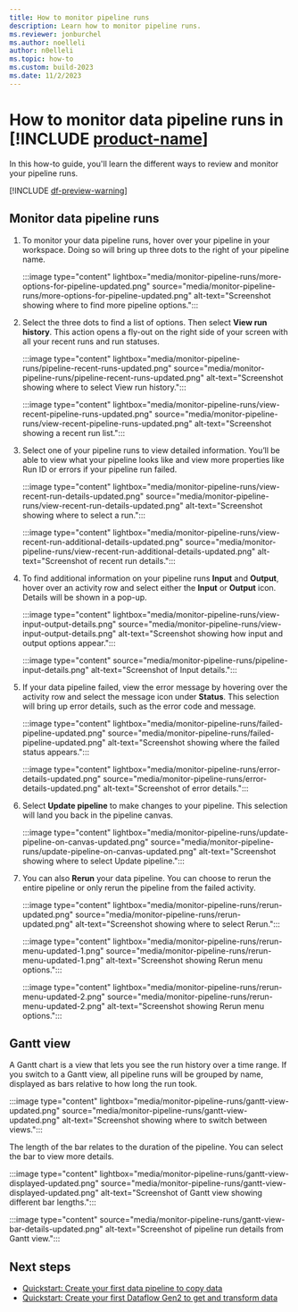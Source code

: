 ```yaml
---
title: How to monitor pipeline runs
description: Learn how to monitor pipeline runs.
ms.reviewer: jonburchel
ms.author: noelleli
author: n0elleli
ms.topic: how-to 
ms.custom: build-2023
ms.date: 11/2/2023
---
```


# How to monitor data pipeline runs in [!INCLUDE [product-name](../includes/product-name.md)]

In this how-to guide, you'll learn the different ways to review and monitor your pipeline runs.

[!INCLUDE [df-preview-warning](includes/data-factory-preview-warning.md)]

## Monitor data pipeline runs

1. To monitor your data pipeline runs, hover over your pipeline in your workspace. Doing so will bring up three dots to the right of your pipeline name.

   :::image type="content" lightbox="media/monitor-pipeline-runs/more-options-for-pipeline-updated.png" source="media/monitor-pipeline-runs/more-options-for-pipeline-updated.png" alt-text="Screenshot showing where to find more pipeline options.":::

2. Select the three dots to find a list of options. Then select **View run history**. This action opens a fly-out on the right side of your screen with all your recent runs and run statuses.

   :::image type="content" lightbox="media/monitor-pipeline-runs/pipeline-recent-runs-updated.png" source="media/monitor-pipeline-runs/pipeline-recent-runs-updated.png" alt-text="Screenshot showing where to select View run history.":::

   :::image type="content" lightbox="media/monitor-pipeline-runs/view-recent-pipeline-runs-updated.png" source="media/monitor-pipeline-runs/view-recent-pipeline-runs-updated.png" alt-text="Screenshot showing a recent run list.":::

3. Select one of your pipeline runs to view detailed information. You’ll be able to view what your pipeline looks like and view more properties like Run ID or errors if your pipeline run failed.

   :::image type="content" lightbox="media/monitor-pipeline-runs/view-recent-run-details-updated.png" source="media/monitor-pipeline-runs/view-recent-run-details-updated.png" alt-text="Screenshot showing where to select a run.":::

   :::image type="content" lightbox="media/monitor-pipeline-runs/view-recent-run-additional-details-updated.png" source="media/monitor-pipeline-runs/view-recent-run-additional-details-updated.png" alt-text="Screenshot of recent run details.":::

4. To find additional information on your pipeline runs **Input** and **Output**, hover over an activity row and select either the **Input** or **Output** icon. Details will be shown in a pop-up.

   :::image type="content" lightbox="media/monitor-pipeline-runs/view-input-output-details.png" source="media/monitor-pipeline-runs/view-input-output-details.png" alt-text="Screenshot showing how input and output options appear.":::

   :::image type="content" source="media/monitor-pipeline-runs/pipeline-input-details.png" alt-text="Screenshot of Input details.":::

[//]: # (5. To view performance details, hover over an activity row and select the glasses icon. Performance details will pop up.)

[//]: # (:::image type="content" lightbox="media/monitor-pipeline-runs/view-performance-details.png" source="media/monitor-pipeline-runs/view-performance-details.png"  alt-text="Screenshot showing glasses icon.":::)

[//]: # (:::image type="content" lightbox="media/monitor-pipeline-runs/performance-details.png" source="media/monitor-pipeline-runs/performance-details.png" alt-text="Screenshot of Copy data details screen.":::)

[//]: # (More details can be found under **Duration breakdown** and **Advanced**.)

[//]: # (:::image type="content" source="media/monitor-pipeline-runs/copy-data-details.png" alt-text="Screenshot of additional details for copy data run.":::)

5. If your data pipeline failed, view the error message by hovering over the activity row and select the message icon under **Status**. This selection will bring up error details, such as the error code and message.

   :::image type="content" lightbox="media/monitor-pipeline-runs/failed-pipeline-updated.png" source="media/monitor-pipeline-runs/failed-pipeline-updated.png" alt-text="Screenshot showing where the failed status appears.":::

   :::image type="content" lightbox="media/monitor-pipeline-runs/error-details-updated.png" source="media/monitor-pipeline-runs/error-details-updated.png" alt-text="Screenshot of error details.":::

6. Select **Update pipeline** to make changes to your pipeline. This selection will land you back in the pipeline canvas.

   :::image type="content" lightbox="media/monitor-pipeline-runs/update-pipeline-on-canvas-updated.png" source="media/monitor-pipeline-runs/update-pipeline-on-canvas-updated.png" alt-text="Screenshot showing where to select Update pipeline.":::

7. You can also **Rerun** your data pipeline. You can choose to rerun the entire pipeline or only rerun the pipeline from the failed activity.  

   :::image type="content" lightbox="media/monitor-pipeline-runs/rerun-updated.png" source="media/monitor-pipeline-runs/rerun-updated.png" alt-text="Screenshot showing where to select Rerun.":::

   :::image type="content" lightbox="media/monitor-pipeline-runs/rerun-menu-updated-1.png" source="media/monitor-pipeline-runs/rerun-menu-updated-1.png" alt-text="Screenshot showing Rerun menu options.":::

     :::image type="content" lightbox="media/monitor-pipeline-runs/rerun-menu-updated-2.png" source="media/monitor-pipeline-runs/rerun-menu-updated-2.png" alt-text="Screenshot showing Rerun menu options.":::

## Gantt view

A Gantt chart is a view that lets you see the run history over a time range. If you switch to a Gantt view, all pipeline runs will be grouped by name, displayed as bars relative to how long the run took.

:::image type="content" lightbox="media/monitor-pipeline-runs/gantt-view-updated.png" source="media/monitor-pipeline-runs/gantt-view-updated.png" alt-text="Screenshot showing where to switch between views.":::

The length of the bar relates to the duration of the pipeline. You can select the bar to view more details.

:::image type="content" lightbox="media/monitor-pipeline-runs/gantt-view-displayed-updated.png" source="media/monitor-pipeline-runs/gantt-view-displayed-updated.png" alt-text="Screenshot of Gantt view showing different bar lengths.":::

:::image type="content" source="media/monitor-pipeline-runs/gantt-view-bar-details-updated.png" alt-text="Screenshot of pipeline run details from Gantt view.":::

## Next steps

- [Quickstart: Create your first data pipeline to copy data](create-first-pipeline-with-sample-data.md)
- [Quickstart: Create your first Dataflow Gen2 to get and transform data](create-first-dataflow-gen2.md)
